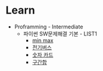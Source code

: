 # Learn

+ Proframming - Intermediate
  + 파이썬 SW문제해결 기본 - LIST1
    + [min max](https://github.com/rogi-rogi/problem-solving/blob/main/SW%20Expert%20Academy/D2/04828.py)
    + [전기버스](https://github.com/rogi-rogi/problem-solving/blob/main/SW%20Expert%20Academy/D3/04831.py)
    + [숫자 카드](https://github.com/rogi-rogi/problem-solving/blob/main/SW%20Expert%20Academy/D2/04834.py)
    + [구간합](https://github.com/rogi-rogi/problem-solving/blob/main/SW%20Expert%20Academy/D2/04835.py)
